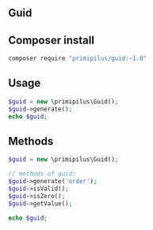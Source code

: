Guid
----

Composer install
----------------

```bash
composer require "primipilus/guid:~1.0"
```

Usage
-----

```php
$guid = new \primipilus\Guid();
$guid->generate();
echo $guid;

```

Methods
-------

```php
$guid = new \primipilus\Guid();    

// methods of guid:
$guid->generate('order');
$guid->isValid();
$guid->isZero();
$guid->getValue();

echo $guid;

```
